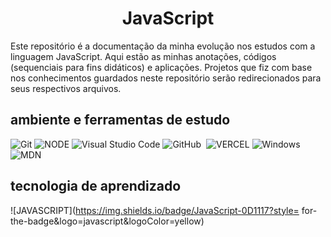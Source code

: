 <h1 align='center'> JavaScript </h1> 
Este repositório é a documentação da minha evolução nos estudos com a linguagem JavaScript. Aqui estão as minhas anotações, códigos (sequenciais para fins didáticos) e aplicações. Projetos que fiz com base nos conhecimentos guardados neste repositório serão redirecionados para seus respectivos arquivos.

## ambiente e ferramentas de estudo

![Git](https://img.shields.io/badge/-Git-0D1117?style=for-the-badge&logo=git&labelColor=0D1117)
![NODE](https://img.shields.io/badge/NodeJS-0D1117?style=for-the-badge&logo=node.js&logoColor=green)
![Visual Studio Code](https://img.shields.io/badge/-Visual%20Studio%20Code-0D1117?style=for-the-badge&logo=visual-studio-code&logoColor=007ACC&labelColor=0D1117)
![GitHub](https://img.shields.io/badge/-GitHub-0D1117?style=for-the-badge&logo=github&labelColor=0D1117)&nbsp;
![VERCEL](https://img.shields.io/badge/Vercel-0D1117?style=for-the-badge&logo=vercel&logoColor=fff2)
![Windows](https://img.shields.io/badge/Windows-0D1117?style=for-the-badge&logo=windows&labelColor=0D1117)&nbsp;
![MDN](https://img.shields.io/badge/MDN_Web_Docs-0D1117?style=for-the-badge&logo=mdnwebdocs&logoColor=b2b2b2)


## tecnologia de aprendizado
![JAVASCRIPT](https://img.shields.io/badge/JavaScript-0D1117?style=
for-the-badge&logo=javascript&logoColor=yellow)
